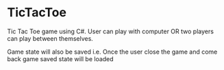 # TicTacToe
Tic Tac Toe game using C#.
User can play with computer OR
two players can play between themselves.

Game state will also be saved i.e. Once the user close the game and come back game saved state will be loaded
